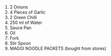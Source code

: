 1. 2 Onions
2. 4 Pieces of Garlic
3. 2 Green Chilli
4. 250 ml of Water 
5. Sauce Pan
6. Oil
7. Fork
8. Stir Spoon
9. MAGGI NOODLE PACKETS (bought from stores)
